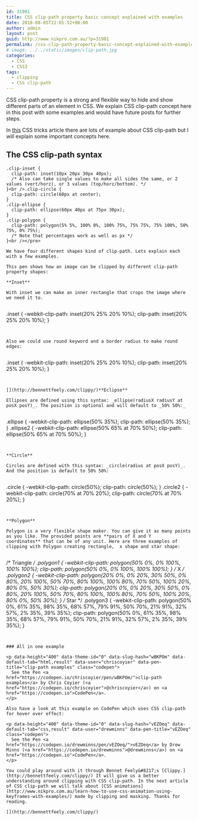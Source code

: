```yaml
---
id: 31981
title: CSS clip-path property basic concept explained with examples
date: 2018-08-05T22:01:52+00:00
author: admin
layout: post
guid: http://www.nikpro.com.au/?p=31981
permalink: /css-clip-path-property-basic-concept-explained-with-examples/
# image: ../../static/images/clip-path.jpg
categories:
  - CSS
  - CSS3
tags:
  - clipping
  - CSS clip-path
---
```

CSS clip-path property is a strong and flexible way to hide and show different parts of an element in CSS. We explain CSS clip-path concept here in this post with some examples and would have future posts for further steps.

In <a href="https://css-tricks.com/clipping-masking-css/" target="_blank" rel="noopener noreferrer">this</a> CSS tricks article there are lots of example about CSS clip-path but I will explain some important concepts here.

## The CSS clip-path syntax




```
.clip-inset {
  clip-path: inset(10px 20px 30px 40px);
  /* Also can take single values to make all sides the same, or 2 values (vert/horz), or 3 values (top/horz/bottom). */
}<br />.clip-circle {
  clip-path: circle(60px at center);
}
.clip-ellipse {
  clip-path: ellipse(60px 40px at 75px 30px);
}
.clip-polygon {
  clip-path: polygon(5% 5%, 100% 0%, 100% 75%, 75% 75%, 75% 100%, 50% 75%, 0% 75%);
  /* Note that percentages work as well as px */
}<br /></pre>

We have four different shapes kind of clip-path. Lets explain each with a few examples.

This pen shows how an image can be clipped by different clip-path property shapes:

**Inset**

With inset we can make an inner rectangle that crops the image where we need it to.


```
.inset {
  -webkit-clip-path: inset(20% 25% 20% 10%);
  clip-path: inset(20% 25% 20% 10%);
}
```


Also we could use round keyword and a border radius to make round edges:


```
.inset {
  -webkit-clip-path: inset(20% 25% 20% 10%);
  clip-path: inset(20% 25% 20% 10%);
}
```


[](http://bennettfeely.com/clippy/)**Eclipse**

Ellipses are defined using this syntax: _ellipse(radiusX radiusY at posX posY)_. The position is optional and will default to _50% 50%:_


```
.ellipse {
  -webkit-clip-path: ellipse(50% 35%);
  clip-path: ellipse(50% 35%);
}
.ellipse2 {
  -webkit-clip-path: ellipse(50% 65% at 70% 50%);
  clip-path: ellipse(50% 65% at 70% 50%);
}
```


**Circle**

Circles are defined with this syntax: _circle(radius at posX posY)_. And the position is default to 50% 50%:


```
.circle {
  -webkit-clip-path: circle(50%);
  clip-path: circle(50%);
}
.circle2 {
  -webkit-clip-path: circle(70% at 70% 20%);
  clip-path: circle(70% at 70% 20%);
}
```


**Polygon**

Polygon is a very flexible shape maker. You can give it as many points as you like. The provided points are **pairs of X and Y coordinates** that can be of any unit. Here are three examples of clipping with Polygon creating rectangle,  x shape and star shape:


```
/* Triangle */
.polygon1 {
  -webkit-clip-path: polygon(50% 0%, 0% 100%, 100% 100%);
  clip-path: polygon(50% 0%, 0% 100%, 100% 100%);
}
/* X */
.polygon2 {
  -webkit-clip-path: polygon(20% 0%, 0% 20%, 30% 50%, 0% 80%, 20% 100%, 50% 70%, 80% 100%, 100% 80%, 70% 50%, 100% 20%, 80% 0%, 50% 30%);
  clip-path: polygon(20% 0%, 0% 20%, 30% 50%, 0% 80%, 20% 100%, 50% 70%, 80% 100%, 100% 80%, 70% 50%, 100% 20%, 80% 0%, 50% 30%);
}
/* Star */
.polygon3 {
  -webkit-clip-path: polygon(50% 0%, 61% 35%, 98% 35%, 68% 57%, 79% 91%, 50% 70%, 21% 91%, 32% 57%, 2% 35%, 39% 35%);
  clip-path: polygon(50% 0%, 61% 35%, 98% 35%, 68% 57%, 79% 91%, 50% 70%, 21% 91%, 32% 57%, 2% 35%, 39% 35%);
}
```


### All in one example

<p data-height="400" data-theme-id="0" data-slug-hash="wBKPOm" data-default-tab="html,result" data-user="chriscoyier" data-pen-title="clip-path examples" class="codepen">
  See the Pen <a href="https://codepen.io/chriscoyier/pen/wBKPOm/">clip-path examples</a> by Chris Coyier (<a href="https://codepen.io/chriscoyier">@chriscoyier</a>) on <a href="https://codepen.io">CodePen</a>.
</p>

Also have a look at this example on CodePen which uses CSS clip-path for hover over effect:

<p data-height="400" data-theme-id="0" data-slug-hash="vEZOeq" data-default-tab="css,result" data-user="drewminns" data-pen-title="vEZOeq" class="codepen">
  See the Pen <a href="https://codepen.io/drewminns/pen/vEZOeq/">vEZOeq</a> by Drew Minns (<a href="https://codepen.io/drewminns">@drewminns</a>) on <a href="https://codepen.io">CodePen</a>.
</p>

You could play around with it through Bennet Feely&#8217;s [Clippy.](http://bennettfeely.com/clippy/) It will give us a better understanding around clipping with CSS clip-path. In the next article of CSS clip-path we will talk about [CSS animations](http://www.nikpro.com.au/learn-how-to-use-css-animation-using-keyframes-with-examples/) made by clipping and masking. Thanks for reading.

[](http://bennettfeely.com/clippy/)